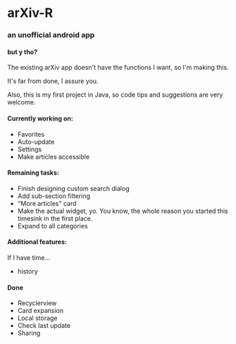 # arXiv-R
### an unofficial android app

#### but y tho?
The existing arXiv app doesn't have the functions I want, so I'm making this.

It's far from done, I assure you.

Also, this is my first project in Java, so code tips and suggestions are very welcome.

#### Currently working on:
- Favorites
- Auto-update
- Settings
- Make articles accessible

#### Remaining tasks:
- Finish designing custom search dialog
- Add sub-section filtering
- "More articles" card
- Make the actual widget, yo. You know, the whole reason you started this timesink in the first place.
- Expand to all categories

#### Additional features:
If I have time...
- history

#### Done
- Recyclerview
- Card expansion
- Local storage
- Check last update
- Sharing
